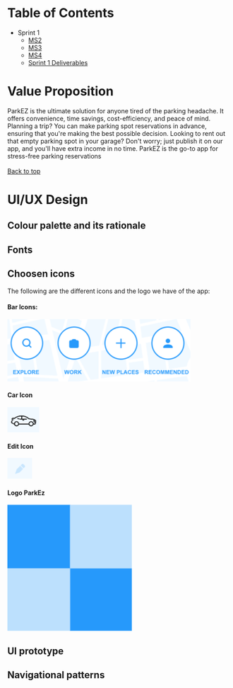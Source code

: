 # Table of Contents

* Sprint 1
  * [MS2](./sprint-1/MS2.md)
  * [MS3](./sprint-1/MS3.md)
  * [MS4](./sprint-1/MS4.md)
  * [Sprint 1 Deliverables](./sprint-1/Sprint%201.md)

# Value Proposition

ParkEZ is the ultimate solution for anyone tired of the parking headache. It offers convenience, time savings, cost-efficiency, and peace of mind. Planning a trip? You can make parking spot reservations in advance, ensuring that you're making the best possible decision. Looking to rent out that empty parking spot in your garage? Don't worry; just publish it on our app, and you'll have extra income in no time. ParkEZ is the go-to app for stress-free parking reservations <br><br>
[Back to top](/sprint-2/MS6.md)

# UI/UX Design 
## Colour palette and its rationale

## Fonts

## Choosen icons

The following are the different icons and the logo we have of the app:

#### Bar Icons:

![barIcons](https://github.com/ISIS3510-202320-Team13/Wiki/blob/main/assets/MS6/BarIcons.png)

#### Car Icon

![CarIcon](https://github.com/ISIS3510-202320-Team13/Wiki/blob/main/assets/MS6/CarIcon.png)

#### Edit Icon

![EditIcon](https://github.com/ISIS3510-202320-Team13/Wiki/blob/main/assets/MS6/EditIcon.png)

#### Logo ParkEz

![LogoParkEz](https://github.com/ISIS3510-202320-Team13/Wiki/blob/main/assets/MS6/LogoParkEz.png)

## UI prototype

## Navigational patterns
